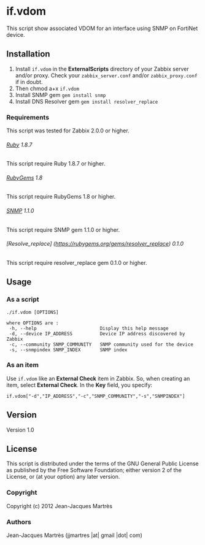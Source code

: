 if.vdom
========

This script show associated VDOM for an interface using SNMP on FortiNet device.

Installation
------------

1. Install `if.vdom` in the **ExternalScripts** directory of your Zabbix server and/or proxy. Check your `zabbix_server.conf` and/or `zabbix_proxy.conf` if in doubt.
2. Then chmod a+x `if.vdom`
3. Install SNMP gem `gem install snmp`
4. Install DNS Resolver gem `gem install resolver_replace`

### Requirements

This script was tested for Zabbix 2.0.0 or higher.

###### [Ruby](http://www.ruby-lang.org/en/downloads/) 1.8.7

This script require Ruby 1.8.7 or higher.

###### [RubyGems](http://rubygems.org) 1.8

This script require RubyGems 1.8 or higher.

###### [SNMP](http://rubygems.org/gems/snmp) 1.1.0

This script require SNMP gem 1.1.0 or higher.

###### [Resolve_replace] (https://rubygems.org/gems/resolver_replace) 0.1.0

This script require resolver_replace gem 0.1.0 or higher.

Usage
-----

### As a script
    ./if.vdom [OPTIONS]

    where OPTIONS are :
     -h, --help                       Display this help message
     -d, --device IP_ADDRESS          Device IP address discovered by Zabbix
     -c, --community SNMP_COMMUNITY   SNMP community used for the device
     -s, --snmpindex SNMP_INDEX       SNMP index

### As an item
Use `if.vdom` like an **External Check** item in Zabbix.  So, when creating an item, select **External Check**.  In the **Key** field, you specify:
    
    if.vdom["-d","IP_ADDRESS","-c","SNMP_COMMUNITY","-s","SNMPINDEX"]

Version
-------

Version 1.0

License
-------

This script is distributed under the terms of the GNU General Public License as published by the Free Software Foundation; either version 2 of the License, or (at your option) any later version.

### Copyright

  Copyright (c) 2012 Jean-Jacques Martrès

### Authors
  
  Jean-Jacques Martrès
  (jjmartres |at| gmail |dot| com)
